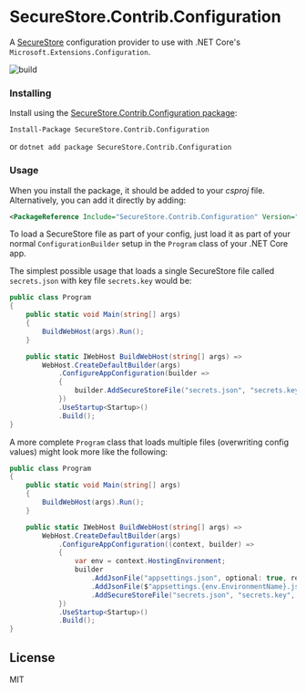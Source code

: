 # SecureStore.Contrib.Configuration

A [SecureStore](https://github.com/neosmart/SecureStore) configuration provider to use with .NET Core's `Microsoft.Extensions.Configuration`.

![build](https://github.com/gowon/SecureStore.Contrib.Configuration/workflows/build/badge.svg)

### Installing 

Install using the [SecureStore.Contrib.Configuration package](https://www.nuget.org/packages/SecureStore.Contrib.Configuration):

`Install-Package SecureStore.Contrib.Configuration`

or `dotnet add package SecureStore.Contrib.Configuration`

### Usage 

When you install the package, it should be added to your _csproj_ file. Alternatively, you can add it directly by adding:

```xml
<PackageReference Include="SecureStore.Contrib.Configuration" Version="1.0.0" />
```

To load a SecureStore file as part of your config, just load it as part of your normal `ConfigurationBuilder` setup in the `Program` class of your .NET Core app. 

The simplest possible usage that loads a single SecureStore file called `secrets.json` with key file `secrets.key` would be:

```csharp
public class Program
{
    public static void Main(string[] args)
    {
        BuildWebHost(args).Run();
    }

    public static IWebHost BuildWebHost(string[] args) =>
        WebHost.CreateDefaultBuilder(args)
            .ConfigureAppConfiguration(builder => 
            {
                builder.AddSecureStoreFile("secrets.json", "secrets.key", KeyType.File, optional: false);
            })
            .UseStartup<Startup>()
            .Build();
}
```

A more complete `Program` class that loads multiple files (overwriting config values) might look more like the following: 

```csharp
public class Program
{
    public static void Main(string[] args)
    {
        BuildWebHost(args).Run();
    }

    public static IWebHost BuildWebHost(string[] args) =>
        WebHost.CreateDefaultBuilder(args)
            .ConfigureAppConfiguration((context, builder) =>
            {
                var env = context.HostingEnvironment;
                builder
                    .AddJsonFile("appsettings.json", optional: true, reloadOnChange: true)
                    .AddJsonFile($"appsettings.{env.EnvironmentName}.json", optional: true)
                    .AddSecureStoreFile("secrets.json", "secrets.key", KeyType.File, optional: false);
            })
            .UseStartup<Startup>()
            .Build();
}
```

## License

MIT
